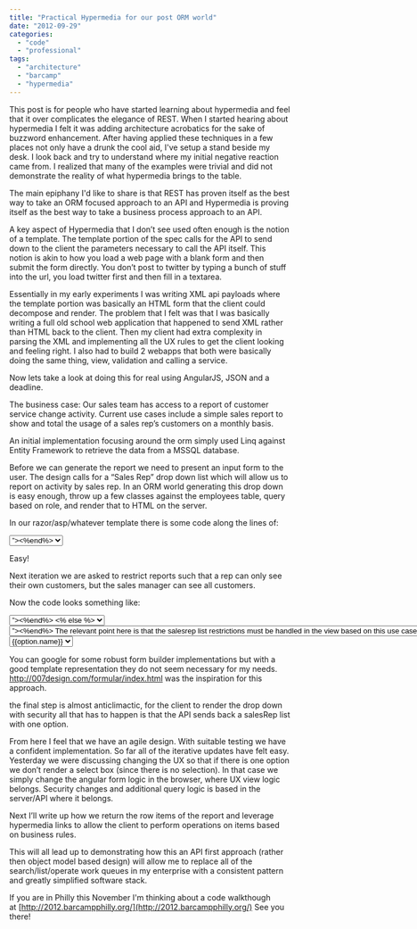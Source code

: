 ```yaml
---
title: "Practical Hypermedia for our post ORM world"
date: "2012-09-29"
categories: 
  - "code"
  - "professional"
tags: 
  - "architecture"
  - "barcamp"
  - "hypermedia"
---
```


This post is for people who have started learning about hypermedia and feel that it over complicates the elegance of REST. When I started hearing about hypermedia I felt it was adding architecture acrobatics for the sake of buzzword enhancement. After having applied these techniques in a few places not only have a drunk the cool aid, I've setup a stand beside my desk. I look back and try to understand where my initial negative reaction came from. I realized that many of the examples were trivial and did not demonstrate the reality of what hypermedia brings to the table.

The main epiphany I'd like to share is that REST has proven itself as the best way to take an ORM focused approach to an API and Hypermedia is proving itself as the best way to take a business process approach to an API.

A key aspect of Hypermedia that I don’t see used often enough is the notion of a template. The template portion of the spec calls for the API to send down to the client the parameters necessary to call the API itself. This notion is akin to how you load a web page with a blank form and then submit the form directly. You don’t post to twitter by typing a bunch of stuff into the url, you load twitter first and then fill in a textarea.

Essentially in my early experiments I was writing XML api payloads where the template portion was basically an HTML form that the client could decompose and render. The problem that I felt was that I was basically writing a full old school web application that happened to send XML rather than HTML back to the client. Then my client had extra complexity in parsing the XML and implementing all the UX rules to get the client looking and feeling right. I also had to build 2 webapps that both were basically doing the same thing, view, validation and calling a service.

Now lets take a look at doing this for real using AngularJS, JSON and a deadline.

The business case: Our sales team has access to a report of customer service change activity. Current use cases include a simple sales report to show and total the usage of a sales rep’s customers on a monthly basis.

An initial implementation focusing around the orm simply used Linq against Entity Framework to retrieve the data from a MSSQL database.

Before we can generate the report we need to present an input form to the user. The design calls for a “Sales Rep” drop down list which will allow us to report on activity by sales rep. In an ORM world generating this drop down is easy enough, throw up a few classes against the employees table, query based on role, and render that to HTML on the server.

In our razor/asp/whatever template there is some code along the lines of:

<select name=”salesrep”>
    <% foreach rep in salesreps %><option value=”<%= rep.id %>”><%end%>
</select>

Easy!

Next iteration we are asked to restrict reports such that a rep can only see their own customers, but the sales manager can see all customers.

Now the code looks something like:

<select name=”salesrep”>
    <% if User.hasRole(Roles.SALESMGR) %>
       <% foreach rep in salesreps %><option value=”<%= rep.id %>”><%end%>
    <% else %>
        <option value=”<%=User.id%>”>User.Name</option>

Ok so this could be refactored along the lines of

<select name=”salesrep”>
   <% foreach rep in salesreps\_Based\_on\_Role %><option value=”<%= rep.id %>”><%end%>

The relevant point here is that the salesrep list restrictions must be handled in the view based on this use case.

Once that work is done we need to generate the report data itself. Building a restful endpoint for this sounds like a good idea and is an incremental effort for a reusable data source. Most people (including myself) would build out that restful endpoint and use it to generate the data. Maybe put some logic in the server side controller that will parse the HTML submission form, apply security, and they make the restful call.

This restful approach could be a generic ‘SalesRep’ list endpoint and move the filtering logic there. Since we also need a list of sales reps for things like ‘forwarding a customer’ that new end point would need to know how it is going to be used before it is called. So the CONTEXT of how the API is called matters. Unfortunately in a stateless world the API call does not have the context unless it is given a hint by the client.

Additionally we need to implement this logic against the report generation as well, otherwise anyone could modify the http request and generate a report for a salesrep against our business requirements. The linq query (psudocode) could look like:

//find all the records 
IEnumerable<ServiceChanges> servicechanges =
 from records in recordsORM
     select record where SalesRep = {0};
// and filter based on role
if !User.rolein(Roles.SALESMGR) {
     servicechanges = servicechanges.Where(records.salesrep.id = {0},User.id);
}

In our orm world, even if we we create restful services such as ‘/api/servicechanges/’ and ‘/api/salesrep/’ we still have two bits of unrelated code that need to be kept in sync. The view is ultimately coupled to the api call.

The ORM layer has now served to couple the database directly to the view. dropdowns are created against the salesreps\_Based\_on\_Role object which is coupled to the employee tables and sprikled with business logic for every view it may be called for. Not a very reusable pattern simply because it is called by the client WITHOUT THE CONTEXT of how it will be used.

Older developers will remember the good old stateful days of foxbase and objectpal where these use cases would be trivial. Just implement row level security into the table and your salesrep list is a view such as:

reportview = select \* from serivceactivity join salesrep.id in ALLOWED\_IDS\_BASED\_ON\_ROLE

then you bind a drop-down list to “select distinct salesrep.id from reportview”

this antiquated approach has the benefit of both the form construction as well as the report generation being based off the sames business rules - row level restrictions. Sometimes I miss the stateful, context rich, execution environment of an old school desktop application.

Hypermedia approach

How does hypermedia lend itself to a cleaner solution?

It brings context back to the conversation by preserving the state at the API level.

This is what HATEOS http://en.wikipedia.org/wiki/HATEOAS , Hypermedia As an Engine Of State, means.

A key tenet of hypermedia is that the client does not need any prior knowledge in order to make the api call. This is where common sense needs to balance reality. I don’t expect to build a magic client that can do anything, but within the scope of a particular problem domain we can limit the need of the client to make multiple calls in order to ‘setup’ the parameters necessary.

In the example of the sales rep situation, our client still need to make a call to the server before calling the api. In this case however it calls the /salesrep/ service itself and retrieves the hypermedia template. (yes this is akin to WSDL, if WSDL was easier to understand and extensible). When the server side code is calling for the list of salesreps for the client to render it has the context of how the data will be called, as well as the knowing the user/role based security model to operate under.

Our hypermedia design is based on a combination of JSON+collection media type as published by Mike Amundsen [http://www.amundsen.com/media-types/collection/](http://www.amundsen.com/media-types/collection/) blended with what we have experienced using the indispensable JIRA api [http://docs.atlassian.com/jira/REST/latest/](http://docs.atlassian.com/jira/REST/latest/).

JSON+collection calls for a query template. This query template is where the api will describe to the client how to make a query or find data.

In my case it looks something like:

"queries" : \[{
     "href" : "/api/saleslog/search",
     "rel" : "search",
     "data" :  \[
       {"name" : "startDate","type”:”date”, “prompt”:”Start date for report”},
       {"name" : "endDate", "type”:”date”, “prompt”:”End date for report”},
       {"name" : "salesrep", 
        "type”:”select”, 
        “required”: true, 
        “options”:\[
          {“name”:”B. Hartnell”, value:1},
          {“name”:”J. Pertwee”, value:3},
          {“name”:”P Troughton”, value:2},
          {“name”:”T Baker”, value:4},
          {“name”:”D Tennant”, value:10}
                  \]
        }
     \]
 }\]

 

To render that into a form using angular was remarkably easy:

[http://fiddle.jshell.net/aaronheld/kQ8K3/](http://fiddle.jshell.net/aaronheld/kQ8K3/ "Fiddle this")

[Angularjs](http://angularjs.org/) allows me to bind the client side state to the API and handles keeping the DOM and view in sync with the model.  More on that later (hint: synergy!)

The fun part being that the client does not have to know anything about the security concerns around ‘salesRep’. The way that the drop down is rendered is something along the lines of

 <select ng:switch-when="select" ng:model="field.value" >
     <option ng:repeat="option in field.options" value="{{option.value}}">{{option.name}}</option>
 </select>

You can google for some robust form builder implementations but with a good template representation they do not seem necessary for my needs. http://007design.com/formular/index.html was the inspiration for this approach.

the final step is almost anticlimactic, for the client to render the drop down with security all that has to happen is that the API sends back a salesRep list with one option.

From here I feel that we have an agile design. With suitable testing we have a confident implementation. So far all of the iterative updates have felt easy. Yesterday we were discussing changing the UX so that if there is one option we don’t render a select box (since there is no selection). In that case we simply change the angular form logic in the browser, where UX view logic belongs. Security changes and additional query logic is based in the server/API where it belongs.

Next I’ll write up how we return the row items of the report and leverage hypermedia links to allow the client to perform operations on items based on business rules.

This will all lead up to demonstrating how this an API first approach (rather then object model based design) will allow me to replace all of the search/list/operate work queues in my enterprise with a consistent pattern and greatly simplified software stack.

If you are in Philly this November I'm thinking about a code walkthough at [http://2012.barcampphilly.org/](http://2012.barcampphilly.org/) See you there!

